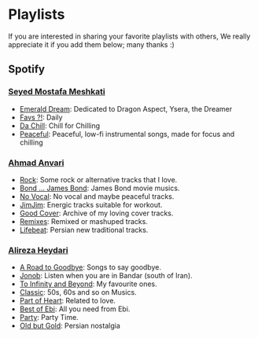 # Playlists

If you are interested in sharing your favorite playlists with others, We really appreciate it if you add them below; many thanks :)

## Spotify

### [Seyed Mostafa Meshkati](https://github.com/Meshkati)

* [Emerald Dream](https://open.spotify.com/playlist/1NNxST09hrYaoXNbswgQam?si=jZqNzFfbR6S2OJC6U1qfVg): Dedicated to Dragon Aspect, Ysera, the Dreamer
* [Favs ?!](https://open.spotify.com/playlist/4FXBfdUMBAKFY4SC2ec0RS?si=Pec_tZA6QwODT0bkrRQI-w): Daily
* [Da Chill](https://open.spotify.com/playlist/7LgVDlD52Tbsp88K0Uwcrg?si=CJd4w2tRRdycsQ-Ln3mk3g): Chill for Chilling
* [Peaceful](https://open.spotify.com/playlist/4WSg7VLQ1TVzWnPX3ZyOAL?si=CkoVkZ5vR6aRD9r__PLLXA): Peaceful, low-fi instrumental songs, made for focus and chilling

### [Ahmad Anvari](https://github.com/anvari1313)

* [Rock](https://open.spotify.com/playlist/61wUZxrqR0uh849jaVPwC7?si=J7ejUmF_Sga91b8W0D59sA): Some rock or alternative tracks that I love.
* [Bond ... James Bond](https://open.spotify.com/playlist/118qzAVOk402w1FcBHHZbI?si=gcnGuIxUTauokVAYUuQaPA): James Bond movie musics.
* [No Vocal](https://open.spotify.com/playlist/08WsVO1hiez5CO4qANt259?si=Urlf3OfZQ2W_VwHdjJ2UzA): No vocal and maybe peaceful tracks.
* [JimJim](https://open.spotify.com/playlist/3L89rpDRW570Mfz643OEDP?si=IWv2UFK4QKedcbmvjoUSHw): Energic tracks suitable for workout.
* [Good Cover](https://open.spotify.com/playlist/2YUJwJJkstjxzZx2FbFGw0?si=eM-qq-KvS-eDIyWjrcxNzQ): Archive of my loving cover tracks.
* [Remixes](https://open.spotify.com/playlist/5uEOtXjLiaCWtbi90FpFqS?si=YaZ8VJISRzeviOIpCIX1iw): Remixed or mashuped tracks.
* [Lifebeat](https://open.spotify.com/playlist/0WsgJNuWvpxOK5ktV6cknJ?si=rzRVaXeHQXKAL3br7aymzA): Persian new traditional tracks.

### [Alireza Heydari](https://github.com/alirezahi)

* [A Road to Goodbye](https://open.spotify.com/playlist/29QHduA3Dae21eL0BV8n07?si=fbd98799fafd4705): Songs to say goodbye.
* [Jonob](https://open.spotify.com/playlist/083o3xr3jZHKJgBJUOWvNX?si=52b4d8913e0b473c): Listen when you are in Bandar (south of Iran).
* [To Infinity and Beyond](https://open.spotify.com/playlist/2DRN3Twf8ckXGL3gtemUps?si=806da722402d48f5): My favourite ones.
* [Classic](https://open.spotify.com/playlist/4uJ3GnrwOXn8PjmquKu31w?si=ee8a27dba00e47bb): 50s, 60s and so on Musics.
* [Part of Heart](https://open.spotify.com/playlist/02AJz5HlXf6KNj5QDKEg3j?si=d990119e76244b96): Related to love.
* [Best of Ebi](https://open.spotify.com/playlist/0Na3f8r5jl7Yb1bfnmgEFq?si=4e9e1d585e364ec4): All you need from Ebi.
* [Party](https://open.spotify.com/playlist/1I5HhkbPwYqM0RWHNf1Rwv?si=630459e7ab39473c): Party Time.
* [Old but Gold](https://open.spotify.com/playlist/49s4GVa6fKsmdM3mqalYv0?si=34c0f11488f04490): Persian nostalgia
